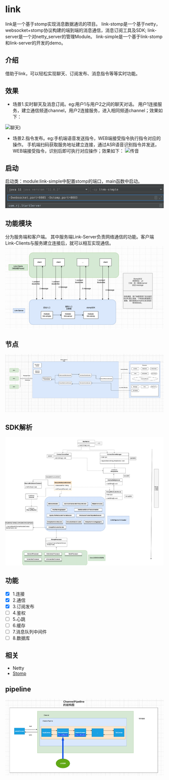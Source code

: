 # link
link是一个基于stomp实现消息数据通讯的项目。
link-stomp是一个基于netty，websocket+stomp协议构建的端到端的消息通信，消息订阅工具及SDK;
link-server是一个对netty_server的管理Module。
link-simple是一个基于link-stomp和link-server的开发的demo。

## 介绍
借助于link，可以轻松实现聊天、订阅发布、消息指令等等实时功能。

## 效果
* 场景1.实时聊天及消息订阅。eg:用户1与用户2之间的聊天对话。
用户1连接服务，建立通信频道channel，用户2连接服务，进入相同频道channel；效果如下：

![聊天](./img/link-im.gif))

* 场景2.指令发布。eg:手机端语音发送指令，WEB端接受指令执行指令对应的操作。
手机端扫码获取服务地址建立连接，通过ASR语音识别指令并发送，WEB端接受指令，识别后即可执行对应操作；效果如下：
![传音](./img/link-ac.gif)

## 启动
启动类：module:link-simple中配置stomp的端口，main函数中启动。
![starter](./img/starter.png)

## 功能模块
分为服务端和客户端。
其中服务端Link-Server负责网络通信的功能。客户端Link-Clients与服务建立连接后，就可以相互实现通信。
![link-module](./img/link_module.png)

## 节点
![img.png](./img/node.png)

## SDK解析

![img.png](./img/stompsdk类解析1.png)

## 功能

* [x] 1.连接
* [x] 2.通信
* [x] 3.订阅发布
* [ ] 4.鉴权
* [ ]  5.心跳
* [ ] 6.缓存
* [ ] 7.消息队列中间件
* [ ] 8.数据库

## 相关
* Netty
* [Stomp](https://ignorantshr.github.io/person-blog/%E5%85%B6%E5%AE%83/Stomp%E5%8D%8F%E8%AE%AE/)

## pipeline
![pipeline](./img/pipeline.png)